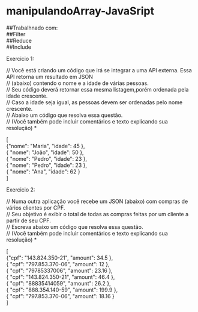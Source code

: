 # manipulandoArray-JavaSript

##Trabalhnado com: <br>
##Filter <br>
##Reduce <br>
##Include <br>

Exercicio 1:

// Você está criando um código que irá se integrar a uma API externa. Essa API retorna um resultado em JSON <br>
// (abaixo) contendo o nome e a idade de várias pessoas. <br>
// Seu código deverá retornar essa mesma listagem,porém ordenada pela idade crescente. <br>
// Caso a idade seja igual, as pessoas devem ser ordenadas pelo nome crescente. <br>
// Abaixo um código que resolva essa questão. <br>
// (Você também pode incluir comentários e texto explicando sua resolução) * <br>

[ <br>
{"nome": "Maria", "idade": 45 },  <br>
{ "nome": "João", "idade": 50 },  <br>
{ "nome": "Pedro", "idade": 23 },  <br>
{ "nome": "Pedro", "idade": 23 }, <br>
{ "nome": "Ana", "idade": 62 } <br>
] <br>

Exercicio 2:

// Numa outra aplicação você recebe um JSON (abaixo) com compras de vários clientes por CPF. <br>
// Seu objetivo é exibir o total de todas as compras feitas por um cliente a partir de seu CPF. <br>
// Escreva abaixo um código que resolva essa questão. <br>
// (Você também pode incluir comentários e texto explicando sua resolução) * <br>

[ <br>
{"cpf": "143.824.350-21", "amount": 34.5 },  <br>
{ "cpf": "797.853.370-06", "amount": 12 },  <br>
{ "cpf": "79785337006", "amount": 23.16 },  <br>
{ "cpf": "143.824.350-21", "amount": 46.4 }, <br>
{ "cpf": "88835414059", "amount": 26.2 },  <br>
{ "cpf": "888.354.140-59", "amount": 199.9 },  <br>
{ "cpf": "797.853.370-06", "amount": 18.16 } <br>
] <br>
